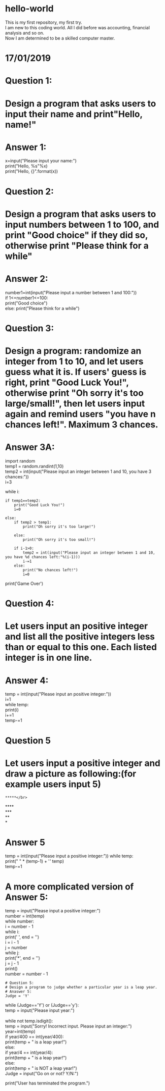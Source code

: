 # hello-world
This is my first repository, my first try.  
I am new to this coding world. All I did before was accounting, financial analysis and so on.</br>
Now I am determined to be a skilled computer master.</br>

# 17/01/2019

# Question 1: 
# Design a program that asks users to input their name and print"Hello, name!"
# Answer 1: 
x=input("Please input your name:")</br>
print("Hello, %s"%x)</br>
print("Hello, {}".format(x))</br>

# Question 2: 
# Design a program that asks users to input numbers between 1 to 100, and print "Good choice" if they did so, otherwise print "Please think for a while"
# Answer 2: 
number1=int(input("Please input a number between 1 and 100:"))  
if 1<=number1<=100:  
    print("Good choice")  
else:
    print("Please think for a while")

# Question 3: 
# Design a program: randomize an integer from 1 to 10, and let users guess what it is. If users' guess is right, print "Good Luck You!", otherwise print "Oh sorry it's too large/small!", then let users input again and remind users "you have n chances left!". Maximum 3 chances.
# Answer 3A:
import random  
temp1 = random.randint(1,10)  
temp2 = int(input("Please input an integer between 1 and 10, you have 3 chances:"))  
i=3  

while i:

    if temp1==temp2:
        print("Good Luck You!")
        i=0

    else:
        if temp2 > temp1:
            print("Oh sorry it's too large!")
           
        else:
            print("Oh sorry it's too small!")

        if i-1>0:
            temp2 = int(input("Please input an integer between 1 and 10, you have %d chances left:"%(i-1)))
            i-=1
        else:
            print("No chances left!")
            i=0
print('Game Over')

# Question 4:
# Let users input an positive integer and list all the positive integers less than or equal to this one. Each listed integer is in one line.
# Answer 4:
temp = int(input("Please input an positive integer:"))  
i=1  
while temp:</br>
    print(i)</br>
    i+=1</br>
    temp-=1</br>
    
# Question 5
# Let users input a positive integer and draw a picture as following:(for example users input 5)
    *****</br>
   ****</br>
  ***</br>
 **</br>
*</br>
# Answer 5
temp = int(input("Please input a positive integer:"))
while temp:</br>
    print(" " * (temp-1) + '*'* temp)</br>
    temp-=1</br>
# A more complicated version of Answer 5:</br>
temp = input("Please input a positive integer:")</br>
number = int(temp)</br>
while number:</br>
    i = number - 1</br>
    while i:</br>
        print(' ', end = '')</br>
        i = i - 1</br>
    j = number</br>
    while j:</br>
        print('*', end = '')</br>
        j = j - 1</br>
    print()</br>
    number = number - 1</br>
    
    # Question 5:
    # Design a program to judge whether a particular year is a leap year.
    # Anaswer 5:
    Judge = 'Y'
while (Judge=='Y') or (Judge=='y'):</br>
    temp = input("Please input year:")</br></br>
    while not temp.isdigit():</br>
        temp = input("Sorry! Incorrect input. Please input an integer:")</br>
    year=int(temp)</br>
    if year/400 == int(year/400):</br>
        print(temp + " is a leap year!")</br>
    else:</br>
        if year/4 == int(year/4):</br>
            print(temp + " is a leap year!")</br>
        else:</br>
            print(temp + " is NOT a leap year!")</br>
    Judge = input("Go on or not? Y/N:")</br>
    
print("User has terminated the program.")</br>
</br>
